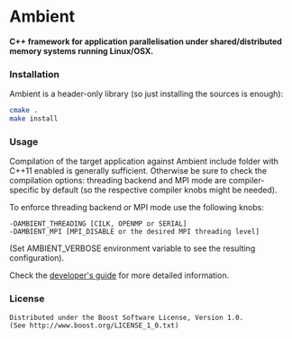 Ambient
=======
**C++ framework for application parallelisation under shared/distributed memory systems running Linux/OSX.**

### Installation
Ambient is a header-only library (so just installing the sources is enough):  
```sh
cmake .  
make install
```

### Usage
Compilation of the target application against Ambient include folder with C++11 enabled is generally sufficient. Otherwise be sure to check the compilation options: threading backend and MPI mode are compiler-specific by default (so the respective compiler knobs might be needed). 

To enforce threading backend or MPI mode use the following knobs:

    -DAMBIENT_THREADING [CILK, OPENMP or SERIAL]  
    -DAMBIENT_MPI [MPI_DISABLE or the desired MPI threading level]

(Set AMBIENT_VERBOSE environment variable to see the resulting configuration).

Check the [developer's guide](http://ambient.comp-phys.org/guide.pdf) for more detailed information.

### License
    Distributed under the Boost Software License, Version 1.0.  
    (See http://www.boost.org/LICENSE_1_0.txt)
